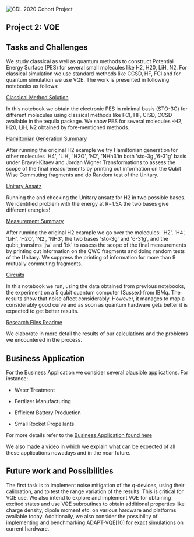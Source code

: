 ![CDL 2020 Cohort Project](../figures/CDL_logo.jpg)
## Project 2: VQE

## Tasks and Challenges
We study classical as well as quantum methods to construct Potential Energy Surface (PES) for several small molecules like H2, H20, LiH, N2. For classical simulation we use standard methods like CCSD, HF, FCI and for quantum simulation we use VQE. The work is presented in following notebooks as follows:

[Classical Method Solution](https://github.com/tina-seb/CohortProject_2020/blob/master/Project_2_VQE_Molecules/S1_Classical_Methods_Demo.ipynb)

In this notebook we obtain the electronic PES in minimal basis (STO-3G) for different molecules using classical methods like FCI, HF, CISD, CCSD available in the tequila package. We show PES for several molecules -H2, H20, LiH, N2 obtained by fore-mentioned methods.

[Hamiltonian Generation Summary](https://github.com/tina-seb/CohortProject_2020/blob/master/Project_2_VQE_Molecules/S2_Hamiltonian_gen_Summary.ipynb)

After running the original H2 example we try Hamiltonian generation for other molecules 'H4', 'LiH', 'H2O', 'N2', 'NHh3'in both 'sto-3g','6-31g' basis under Bravyi-Kitaev and Jordan Wigner Transformations to assess the scope of the final measurements  by printing out information on the Qubit Wise Commuting fragments and do Random test of the Unitary.

[Unitary Ansatz](https://github.com/tina-seb/CohortProject_2020/blob/master/Project_2_VQE_Molecules/S3_Unitary_Ansatz_H2.ipynb)

Running the and checking the Unitary ansatz for H2 in two possible bases.
We identified problem with the energy at R=1.5A the two bases give different energies!

[Measurement Summary](https://github.com/tina-seb/CohortProject_2020/blob/master/Project_2_VQE_Molecules/S4_Measurement_Summary.ipynb)

After running the original H2 example we go over the molecules: 'H2', 'H4', 'LiH', 'H2O', 'N2', 'NH3', the two bases 'sto-3g' and '6-31g', and the qubit_transfms 'jw' and 'bk' to assess the scope of the final measurements by printing out information on the QWC fragments and doing random tests of the Unitary. 
We suppress the printing of information for more than 9 mutually commuting fragments.

[Circuits](https://github.com/tina-seb/CohortProject_2020/blob/master/Project_2_VQE_Molecules/S5_Circuits-H2_on_IBMq-sussex.ipynb)

In this notebook we run, using the data obtained from previous notebooks, the experiment on a 5 qubit quantum computer (Sussex) from IBMq. The results show that noise affect considerably. However, it manages to map a considerably good curve and as soon as quantum hardware gets better it is expected to get better results.

[Research Files Readme](https://github.com/tina-seb/CohortProject_2020/blob/master/Project_2_VQE_Molecules/Research_Files/README.md)

We elaborate in more detail the results of our calculations and the problems we encountered in the process.

## Business Application
For the Business Application we consider several plausible applications. For instance:
- Water Treatment 

- Fertlizer Manufacturing 

- Efficient Battery Production 

- Small Rocket Propellants 

For more details refer to the [Business Application found here](./Business_Application.md)

We also made a [video](https://www.youtube.com/watch?v=__A3Da354DE&feature=youtu.be) in which we explain what can be expected of all these applications nowadays and in the near future.

## Future work and Possibilities
The first task is to implement noise mitigation of the q-devices, using their calibration, and to test the range variation of the results. This is critical for VQE use.
We also intend to explore and implement VQE for obtaining excited states and use VQE subroutines to obtain additional properties like charge density, dipole moment etc. on various hardware and platforms available today. Additionally, we also consider the possibility of implementing and benchmarking ADAPT-VQE[10] for exact simulations on current hardware. 
